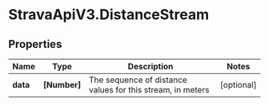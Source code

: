# StravaApiV3.DistanceStream

## Properties
Name | Type | Description | Notes
------------ | ------------- | ------------- | -------------
**data** | **[Number]** | The sequence of distance values for this stream, in meters | [optional] 


